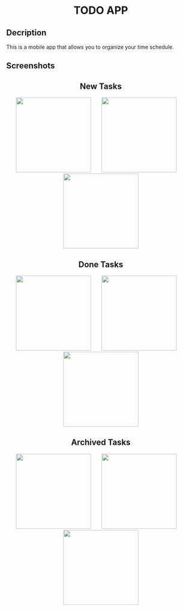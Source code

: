 <h1 align="center">
TODO APP
</h1>

<h2>
Decription
</h2>

This is a mobile app that allows you to organize your time schedule.

<h2>
Screenshots
</h2>

<h2 align="center">
New Tasks
</h2>

<p align = "center">
<img 
width="200"
src="https://github.com/EbrahimTarek02/Todo-_App/blob/main/Screenshots/Screenshot_1666965060.png"
>
&nbsp;&nbsp;&nbsp;&nbsp;&nbsp;
<img 
width="200"
src="https://github.com/EbrahimTarek02/Todo-_App/blob/main/Screenshots/Screenshot_1666965199.png"
>
&nbsp;&nbsp;&nbsp;&nbsp;&nbsp;
<img 
width="200"
src="https://github.com/EbrahimTarek02/Todo-_App/blob/main/Screenshots/Screenshot_1666965192.png"
>
</p>

<h2 align="center">
Done Tasks
</h2>

<p align = "center">
<img 
   width="200"
   src="https://github.com/EbrahimTarek02/Todo-_App/blob/main/Screenshots/Screenshot_1666965074.png"
>
   &nbsp;&nbsp;&nbsp;&nbsp;&nbsp;
<img 
   width="200"
   src="https://github.com/EbrahimTarek02/Todo-_App/blob/main/Screenshots/Screenshot_1666965279.png"
>
&nbsp;&nbsp;&nbsp;&nbsp;&nbsp;
<img 
   width="200"
   src="https://github.com/EbrahimTarek02/Todo-_App/blob/main/Screenshots/Screenshot_1666965284.png"
>
</p>

<h2 align="center">
Archived Tasks
</h2>

<p align = "center">
<img 
   width="200"
   src="https://github.com/EbrahimTarek02/Todo-_App/blob/main/Screenshots/Screenshot_1666965078.png"
>
   &nbsp;&nbsp;&nbsp;&nbsp;&nbsp;
   <img 
   width="200"
   src="https://github.com/EbrahimTarek02/Todo-_App/blob/main/Screenshots/Screenshot_1666965293.png"
>
&nbsp;&nbsp;&nbsp;&nbsp;&nbsp;
   <img 
   width="200"
   src="https://github.com/EbrahimTarek02/Todo-_App/blob/main/Screenshots/Screenshot_1666965296.png"
>
</p>
